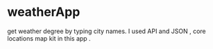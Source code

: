 # weatherApp
get weather degree by typing city names. 
I used  API and JSON , core locations  map kit  in this app .
